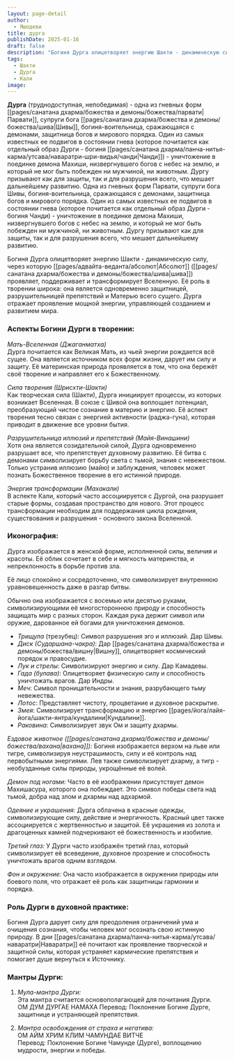 ```yaml
---
layout: page-detail
author:
  - Яшодеви
title: дурга
publishDate: 2025-01-16
draft: false
description: "Богиня Дурга олицетворяет энергию Шакти - динамическую силу, через которую Абсолют (Шива) проявляет, поддерживает и трансформирует Вселенную. Её роль в творении широка: она является одновременно защитницей, разрушительницей препятствий и Матерью всего сущего. Дурга отражает проявление мощной энергии, управляющей созданием и развитием мира."
tags:
  - Шакти
  - Дурга
  - Кали
image:
---
```

**Дурга** (труднодоступная, непобедимая) - одна из гневных форм [[pages/санатана дхарма/божества и демоны/божества/парвати|Парвати]], супруги бога [[pages/санатана дхарма/божества и демоны/божества/шива|Шивы]], богиня-воительница, сражающаяся с демонами, защитница богов и мирового порядка. Один из самых известных ее подвигов в состоянии гнева (которое почитается как отдельный образ Дурги - богиня [[pages/санатана дхарма/панча-нитья-карма/утсава/наваратри-шри-видья/чанди|Чанди]]) - уничтожение в поединке демона Махиши, низвергнувшего богов с небес на землю, и который не мог быть побежден ни мужчиной, ни животным. Дургу призывают как для защиты, так и для разрушения всего, что мешает дальнейшему развитию.
Одна из гневных форм Парвати, супруги бога Шивы, богиня-воительница, сражающаяся с демонами, защитница богов и мирового порядка. Один из самых известных ее подвигов в состоянии гнева (которое почитается как отдельный образ Дурги - богиня Чанди) - уничтожение в поединке демона Махиши, низвергнувшего богов с небес на землю, и который не мог быть побежден ни мужчиной, ни животным. Дургу призывают как для защиты, так и для разрушения всего, что мешает дальнейшему развитию.

Богиня Дурга олицетворяет энергию Шакти - динамическую силу, через которую [[pages/адвайта-веданта/абсолют|Абсолют]] ([[pages/санатана дхарма/божества и демоны/божества/шива|шива]]) проявляет, поддерживает и трансформирует Вселенную. 
Её роль в творении широка: она является одновременно защитницей, разрушительницей препятствий и Матерью всего сущего. Дурга отражает проявление мощной энергии, управляющей созданием и развитием мира.

### Аспекты Богини Дурги в творении:

*Мать-Вселенная (Джаганматха)*  
Дурга почитается как Великая Мать, из чьей энергии рождается всё сущее. Она является источником всех форм жизни, дарует им силу и защиту. Её материнская природа проявляется в том, что она бережёт своё творение и направляет его к Божественному.

*Сила творения (Шрисхти-Шакти)*  
Как творческая сила (Шакти), Дурга инициирует процессы, из которых возникает Вселенная. В союзе с Шивой она воплощает потенциал, преобразующий чистое сознание в материю и энергию. Её аспект творения тесно связан с энергией активности (раджа-гуна), которая приводит в движение все уровни бытия.

*Разрушительница иллюзий и препятствий (Майя-Винашини)*  
Хотя она является созидательной силой, Дурга одновременно разрушает все, что препятствует духовному развитию. Её битва с демонами символизирует борьбу света с тьмой, знания с невежеством. Только устранив иллюзию (майю) и заблуждения, человек может познать Божественное творение в его истинной природе.

*Энергия трансформации (Махакали)*  
В аспекте Кали, который часто ассоциируется с Дургой, она разрушает старые формы, создавая пространство для нового. Этот процесс трансформации необходим для поддержания цикла рождения, существования и разрушения - основного закона Вселенной.
### Иконография:
Дурга изображается в женской форме, исполненной силы, величия и красоты. Её облик сочетает в себе и мягкость материнства, и непреклонность в борьбе против зла.

Её лицо спокойно и сосредоточенно, что символизирует внутреннюю уравновешенность даже в разгар битвы.

Обычно она изображается с восемью или десятью руками, символизирующими её многостороннюю природу и способность защищать мир с разных сторон. Каждая рука держит символ или оружие, дарованное ей богами для уничтожения демонов.

- *Трищула* (трезубец): Символ разрушения эго и иллюзий. Дар Шивы.
- *Диск (Сударшана-чакра)*: Дар [[pages/санатана дхарма/божества и демоны/божества/вишну|Вишну]], олицетворяет космический порядок и правосудие.
- *Лук и стрелы*: Символизируют энергию и силу. Дар Камадевы.
- *Гада (булава)*: Олицетворяет физическую силу и способность уничтожать врагов. Дар Индры.
- *Меч*: Символ проницательности и знания, разрубающего тьму невежества.
- *Лотос*: Представляет чистоту, процветание и духовное раскрытие.
- *Змея*: Символизирует трансформацию и энергию [[pages/йога/лайя-йога/шакти-янтра/кундалини|Кундалини]].
- *Раковина*: Символизирует звук Ом и защиту дхармы.

*Ездовое животное ([[pages/санатана дхарма/божества и демоны/божества/вахана|вахана]]):*
Богиня изображается верхом на льве или тигре, символизируя неустрашимость, силу и её контроль над первобытными энергиями. Лев также символизирует дхарму, а тигр - необузданные силы природы, укрощённые её волей.

*Демон под ногами:*
Часто в её изображении присутствует демон Махишасура, которого она побеждает. Это символ победы света над тьмой, добра над злом и дхармы над адхармой.

*Одеяние и украшения:*
Дурга облачена в красные одежды, символизирующие силу, действие и энергичность. Красный цвет также ассоциируется с жертвенностью и защитой. Её украшения из золота и драгоценных камней подчеркивают её божественность и изобилие.

*Третий глаз:*
У Дурги часто изображён третий глаз, который символизирует её всеведение, духовное прозрение и способность уничтожать врагов одним взглядом.

*Фон и окружение:*
Она часто изображается в окружении природы или боевого поля, что отражает её роль как защитницы гармонии и порядка.

### Роль Дурги в духовной практике:

Богиня Дурга дарует силу для преодоления ограничений ума и очищения сознания, чтобы человек мог осознать свою истинную природу. В дни [[pages/санатана дхарма/панча-нитья-карма/утсава/наваратри|Наваратри]] её почитают как проявление творческой и защитной силы, которая устраняет кармические препятствия и помогает душе вернуться к Источнику.

### Мантры Дурги:

1. *Мула-мантра Дурги:*  
Эта мантра считается основополагающей для почитания Дурги.  
ОМ ДУМ ДУРГАЕ НАМАХА
Перевод: Поклонение Богине Дурге, защитнице и устраняющей препятствия.

2. *Мантра освобождения от страха и негатива:*  
ОМ АЙМ ХРИМ КЛИМ ЧАМУНДАЕ ВИТЧЕ  
Перевод: Поклонение Богине Чамунде (Дурге), воплощению мудрости, энергии и победы.
